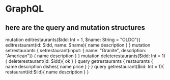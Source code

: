 
# GraphQL

## here are the query and mutation structures


mutation editrestaurants($idd: Int = 1, $name: String = "OLDO"){
editrestaurant(id: $idd, name: $name){
name
description
}
}
mutation setrestaurants {
setrestaurant(input: {
name: "Granite",
description: "American"}) {
name
description
}
}
mutation deleterestaurants($idd: Int = 1){
  deleterestaurant(id: $idd){
ok
}
}
query getrestaurants {
restaurants {
name
description
dishes{
name
price
}
}
}
query getrestaurant($iid: Int = 1){
    restaurant(id:$iid){
name
description
}
}
